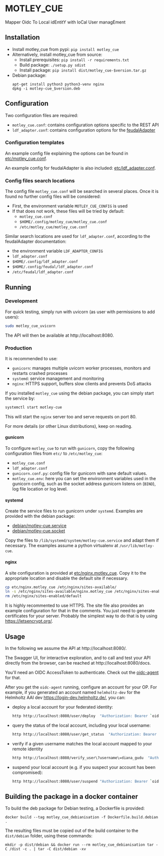 # MOTLEY_CUE
Mapper Oidc To Local idEntitY with loCal User managEment

## Installation

- Install motley_cue from pypi: `pip install motley_cue`
- Alternatively, install motley_cue from source:
    - Install prerequisites: `pip install -r requirements.txt`
    - Build package: `./setup.py sdist`
    - Install package: `pip install dist/motley_cue-$version.tar.gz`
- Debian package:
    ```
    apt-get install python3 python3-venv nginx
    dpkg -i motley-cue_$version.deb
    ```

## Configuration

Two configuration files are required:
- `motley_cue.conf`: contains configuration options specific to the REST API
- `ldf_adapter.conf`: contains configuration options for the [feudalAdapter](https://git.scc.kit.edu/feudal/feudalAdapterLdf)

### Configuration templates

An example config file explaining the options can be found in [etc/motley_cue.conf](etc/motley_cue.conf).

An example config for feudalAdapter is also included: [etc/ldf_adapter.conf](etc/ldf_adapter.conf).

### Config files search locations

The config file `motley_cue.conf` will be searched in several places. Once it is found no further config files will be considered:

- First, the environment variable `MOTLEY_CUE_CONFIG` is used
- If that does not work, these files will be tried by default:
    - `motley_cue.conf`
    - `$HOME/.config/motley_cue/motley_cue.conf`
    - `/etc/motley_cue/motley_cue.conf`

Similar search locations are used for `ldf_adapter.conf`, according to the feudalAdapter documentation:
- the environment variable `LDF_ADAPTER_CONFIG`
- `ldf_adapter.conf`
- `$HOME/.config/ldf_adapter.conf`
- `$HOME/.config/feudal/ldf_adapter.conf`
- `/etc/feudal/ldf_adapter.conf`

## Running

### Development

For quick testing, simply run with uvicorn (as user with permissions to add users):

```sh
sudo motley_cue_uvicorn
```
The API will then be available at http://localhost:8080.

### Production

It is recommended to use:
- `gunicorn`: manages multiple uvicorn worker processes, monitors and restarts crashed processes
- `systemd`: service management and monitoring
- `nginx`: HTTPS support, buffers slow clients and prevents DoS attacks

If you installed `motley_cue` using the debian package, you can simply start the service by:
```sh
systemctl start motley-cue
```

This will start the `nginx` server too and serve requests on port 80.

For more details (or other Linux distributions), keep on reading.

#### gunicorn

To configure `motley_cue` to run with `gunicorn`, copy the following configuration files from `etc/` to `/etc/motley_cue`:
- `motley_cue.conf`
- `ldf_adapter.conf`
- `gunicorn.conf.py`: config file for gunicorn with sane default values.
- `motley_cue.env`: here you can set the environment variables used in the
gunicorn config, such as the socket address gunicorn listens on (`BIND`), 
log file location or log level.

#### systemd

Create the service files to run gunicorn under `systemd`.
Examples are provided with the debian package:
- [debian/motley-cue.service](debian/motley-cue.service)
- [debian/motley-cue.socket](debian/motley-cue.socket)

Copy the files to `/lib/systemd/system/motley-cue.service` and adapt them if 
necessary. The examples assume a python virtualenv at `/usr/lib/motley-cue`.

#### nginx

A site configuration is provided at [etc/nginx.motley_cue](etc/nginx.motley_cue). 
Copy it to the appropriate location and disable the default site if necessary.
```sh
cp etc/nginx.motley_cue /etc/nginx/sites-available/
ln -s /etc/nginx/sites-available/nginx.motley_cue /etc/nginx/sites-enabled/nginx.motley_cue
rm /etc/nginx/sites-enabled/default
```

It is highly recommented to use HTTPS. The site file also provides an example
configuration for that in the comments. You just need to generate certificates
for your server. Probably the simplest way to do that is by  using 
https://letsencrypt.org/.

## Usage

In the following we assume the API at http://localhost:8080/.

The Swagger UI, for interactive exploration, and to call and test your API
directly from the browser, can be reached at http://localhost:8080/docs.

You'll need an OIDC AccessToken to authenticate. Check out the
[oidc-agent](https://github.com/indigo-dc/oidc-agent) for that.

After you get the `oidc-agent` running, configure an account for your OP.
For example, if you generated an account named `helmholtz-dev` for the Helmholtz
AAI dev https://login-dev.helmholtz.de/, you can:
- deploy a local account for your federated identity:
  ```sh
  http http://localhost:8080/user/deploy  "Authorization: Bearer `oidc-token helmholtz-dev`"
  ```
- query the status of the local account, including your local username:
  ```sh
  http http://localhost:8080/user/get_status  "Authorization: Bearer `oidc-token helmholtz-dev`"
  ```
- verify if a given username matches the local account mapped to your remote identity
  ```sh
  http http://localhost:8080/verify_user\?username\=diana_gudu  "Authorization: Bearer `oidc-token helmholtz-dev`"
  ```
- suspend your local account (e.g. if you suspect your account has been
compromised):
  ```sh
  http http://localhost:8080/user/suspend "Authorization: Bearer `oidc-token helmholtz-dev`"
  ```


## Building the package in a docker container

To build the deb package for Debian testing, a Dockerfile is provided:
```
docker build --tag motley_cue_debianisation -f Dockerfile.build.debian .
```

The resulting files must be copied out of the build container to the `dist/debian` folder, using these commands:
```
mkdir -p dist/debian && docker run --rm motley_cue_debianisation tar -C /dist -c . | tar -C dist/debian -xv
```
